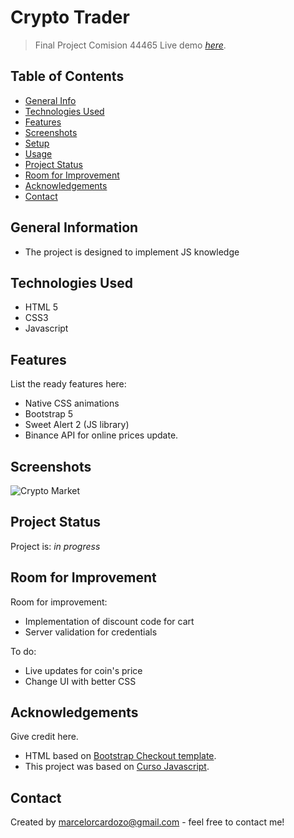 # Crypto Trader
> Final Project Comision 44465
> Live demo [_here_](https://www.example.com). <!-- If you have the project hosted somewhere, include the link here. -->

## Table of Contents
* [General Info](#general-information)
* [Technologies Used](#technologies-used)
* [Features](#features)
* [Screenshots](#screenshots)
* [Setup](#setup)
* [Usage](#usage)
* [Project Status](#project-status)
* [Room for Improvement](#room-for-improvement)
* [Acknowledgements](#acknowledgements)
* [Contact](#contact)
<!-- * [License](#license) -->


## General Information
- The project is designed to implement JS knowledge
<!-- You don't have to answer all the questions - just the ones relevant to your project. -->


## Technologies Used
- HTML 5
- CSS3
- Javascript


## Features
List the ready features here:
- Native CSS animations
- Bootstrap 5
- Sweet Alert 2 (JS library)
- Binance API for online prices update.


## Screenshots
![Crypto Market](https://drive.google.com/file/d/1X6CQJzYUalN9LFEwTcwUBn5vRsm7y2YF/view?usp=share_link)
<!-- If you have screenshots you'd like to share, include them here. -->


## Project Status
Project is: _in progress_


## Room for Improvement
Room for improvement:
- Implementation of discount code for cart
- Server validation for credentials

To do:
- Live updates for coin's price
- Change UI with better CSS


## Acknowledgements
Give credit here.
- HTML based on [Bootstrap Checkout template](https://getbootstrap.com/docs/5.2/examples/checkout/).
- This project was based on [Curso Javascript](https://www.coderhouse.com/).


## Contact
Created by [marcelorcardozo@gmail.com]() - feel free to contact me!



